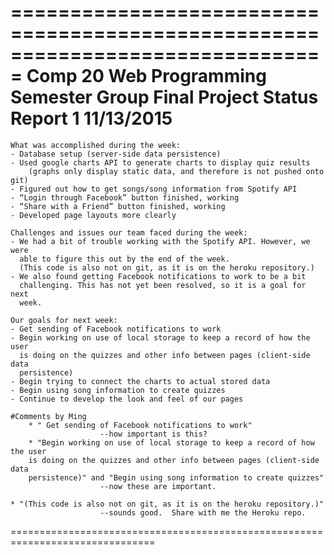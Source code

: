 ===============================================================================
							Comp 20 Web Programming 
						  Semester Group Final Project
								Status Report 1
								  11/13/2015
===============================================================================

	What was accomplished during the week:
	- Database setup (server-side data persistence)
	- Used google charts API to generate charts to display quiz results 
		(graphs only display static data, and therefore is not pushed onto git)
	- Figured out how to get songs/song information from Spotify API
	- “Login through Facebook” button finished, working
	- “Share with a Friend” button finished, working
	- Developed page layouts more clearly

	Challenges and issues our team faced during the week:
	- We had a bit of trouble working with the Spotify API. However, we were
	  able to figure this out by the end of the week.
	  (This code is also not on git, as it is on the heroku repository.)
	- We also found getting Facebook notifications to work to be a bit
	  challenging. This has not yet been resolved, so it is a goal for next
	  week.

	Our goals for next week:
	- Get sending of Facebook notifications to work
	- Begin working on use of local storage to keep a record of how the user
	  is doing on the quizzes and other info between pages (client-side data
	  persistence)
	- Begin trying to connect the charts to actual stored data
	- Begin using song information to create quizzes
	- Continue to develop the look and feel of our pages

	#Comments by Ming
		* " Get sending of Facebook notifications to work" 
						--how important is this?
		* "Begin working on use of local storage to keep a record of how the user
	  	is doing on the quizzes and other info between pages (client-side data
	  	persistence)" and "Begin using song information to create quizzes" 
	  					--now these are important.

	* "(This code is also not on git, as it is on the heroku repository.)" 
						--sounds good.  Share with me the Heroku repo.
===============================================================================
